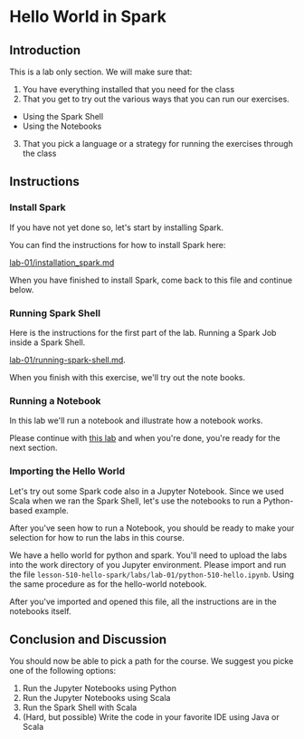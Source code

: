# Hello World in Spark

## Introduction

This is a lab only section. We will make sure that:

1. You have everything installed that you need for the class
2. That you get to try out the various ways that you can run our exercises.
  * Using the Spark Shell
  * Using the Notebooks
3. That you pick a language or a strategy for running the exercises through the class

## Instructions

### Install Spark

If you have not yet done so, let's start by installing Spark.

You can find the instructions for how to install Spark here:

[lab-01/installation_spark.md](lab-01/installation_spark.md)

When you have finished to install Spark, come back to this file and continue below.

### Running Spark Shell

Here is the instructions for the first part of the lab. Running a Spark Job inside a Spark Shell.

[lab-01/running-spark-shell.md](lab-01/running-spark-shell.md).

When you finish with this exercise, we'll try out the note books.

### Running a Notebook

In this lab we'll run a notebook and illustrate how a notebook works.

Please continue with [this lab](lab-01/running-notebooks.md) and when you're done, you're ready for the next section.

### Importing the Hello World

Let's try out some Spark code also in a Jupyter Notebook.
Since we used Scala when we ran the Spark Shell, let's use the notebooks to run a Python-based example.

After you've seen how to run a Notebook, you should be ready to make your selection for how to run the labs in this course.

We have a hello world for python and spark. You'll need to upload the labs into the work directory of you Jupyter environment. Please import and run the file `lesson-510-hello-spark/labs/lab-01/python-510-hello.ipynb`. Using the same procedure as for the hello-world notebook.

After you've imported and opened this file, all the instructions are in the notebooks itself.

## Conclusion and Discussion

You should now be able to pick a path for the course. We suggest you picke one of the following options:

1. Run the Jupyter Notebooks using Python
2. Run the Jupyter Notebooks using Scala
3. Run the Spark Shell with Scala
4. (Hard, but possible) Write the code in your favorite IDE using Java or Scala
